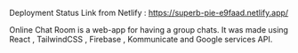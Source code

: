 Deployment Status Link from Netlify : 
https://superb-pie-e9faad.netlify.app/

Online Chat Room is a web-app for having a group chats. It was made using React , TailwindCSS , Firebase , Kommunicate and Google services API.
